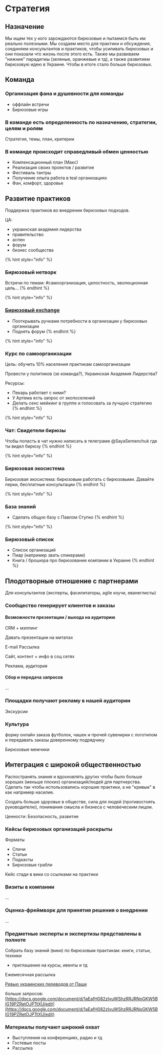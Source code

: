# Стратегия

## Назначение

Мы ищем тех у кого зарождаются бирюзовые и пытаемся быть им реально полезными. Мы создаем место для практики и обсуждения, соединяем консультантов и практиков, чтобы усиливать бирюзовых и они показали что жизнь после этого есть. Также мы развиваем "нижние" парадигмы \(зеленые, оранжевые и тд\), а также развитием бирюзовую идею в Украине. Чтобы в итоге стало больше бирюзовых.

## Команда

### Организация фана и душевности для команды

* оффлайн встречи
* Бирюзовые игры

### В команде есть определенность по назначению, стратегии, целям и ролям

Стратегия, темы, план, критерии

### В команде происходит справедливый обмен ценностью

* Компенсационный план \(Макс\)
* Реализация своих проектов / развитие
* Фестиваль тантры
* Получение опыта работа в teal организациях
* Фан, комфорт, здоровье

## Развитие практиков

Поддержка практиков во внедрении бирюзовых подходов.

ЦА:

* украинская академия лидерства
* правительство
* аспен
* форум
* бизнес сообщества

{% hint style="info" %}
### Бирюзовый нетворк

Встречи по темам: \#самоорганизация, целостность, эволюционная цель...
{% endhint %}

{% hint style="info" %}
### [Бирюзовый exchange](../teal-exchange.md)

* Пооткрывать ручками потребности в организации у бирюзовых организации
* Поднять форум
{% endhint %}

{% hint style="info" %}
### Курс по самоорганизации

Цель: обучить 10% населения практикам самоорганизации

Провести у политиков \(зе команда?\), Украинская Академия Лидерства? 

Ресурсы:

* Пекарь работает с ними?
* У Артема есть запрос от экопоселений
* Делать сенс мейкинг в группе и голосовать за лучшую стратегию
{% endhint %}

{% hint style="info" %}
### Чат: Свидетели бирюзы

Чтобы попасть в чат нужно написать в телеграме @SayaSemenchuk где ты видел бирюзу
{% endhint %}

{% hint style="info" %}
### Бирюзовая экосистема

Бирюзовая экосистема: бирюзовым работать с бирюзовыми. Давайте перки, бесплатные консультации
{% endhint %}

{% hint style="info" %}
### База знаний

* Сделать общую базу с Павлом Ступко
{% endhint %}

{% hint style="info" %}
### Бирюзовый список

* Список организаций
* Пиар \(например звать спикерами\)
* Книга / брошюра про бирюзование компании в Украине
{% endhint %}

## Плодотворные отношение с партнерами

Для консультантов \(эксперты, фасилитаторы, agile коучи, еванеглисты\)

### Сообщество генерирует клиентов и заказы

#### Возможности презентации / выхода на аудиторию

CRM + мэппинг

Давать презентации на митапах

E-mail Рассылка

Сайт, контент + инфо в соц сетях

Реклама, аудитория

#### Сбор и передача запросов

...

### Площадки получают рекламу в нашей аудитории

Экскурсии

### Культура

форму онлайн заказа футболок, чашек и прочей сувенирки с логотипом и передавать заказы доверенному подрядчику

Бирюзовые мемчики

## Интеграция с широкой общественностью

Распостранять знания и вдохновлять других чтобы было больше хороших \(меньше плохих\) организаций/людей для партнерства. Сделать так чтобы использовались хорошие практики, а не "кривые" в как например насилие. 

Создать больше здоровье в обществе, сила для людей \(противостоять руководителю\), понимания смысла и бизнеса с человеческим лицом.

Ценности: Безопасность, развитие

### Кейсы бирюзовых организаций раскрыты

Форматы

* Спичи
* Статьи
* Подкасты
* Бирюзовые грабли

Кейс стади в вики со ссылками на практики

### Визиты в компании

...

### Оценка-фреймворк для принятия решения о внедрении

...

### Предметные эксперты и экспертизы представлены в полноте

Собрать базу знаний \(вики\) по бирюзовым практикам: книги, статьи, техники

+ приглашение на курсы, ивенты и тд

Ежемесячная рассылка

[Ревью украинских переводов от Паши](https://drive.google.com/drive/u/1/folders/1hmP3ecOFfLkvs6yDHPJO--QRfCL6niWe)

больше запросов: [https://docs.google.com/document/d/1aEafH082zIvuWShzRRJRNoGKW5BIG19PZRetOJPTtXU/edit](https://docs.google.com/document/d/1aEafH082zIvuWShzRRJRNoGKW5BIG19PZRetOJPTtXU/edit)

### Материалы получают широкий охват

* Выступления на конференциях, радио и тд
* Гостевые посты
* Рассылка

